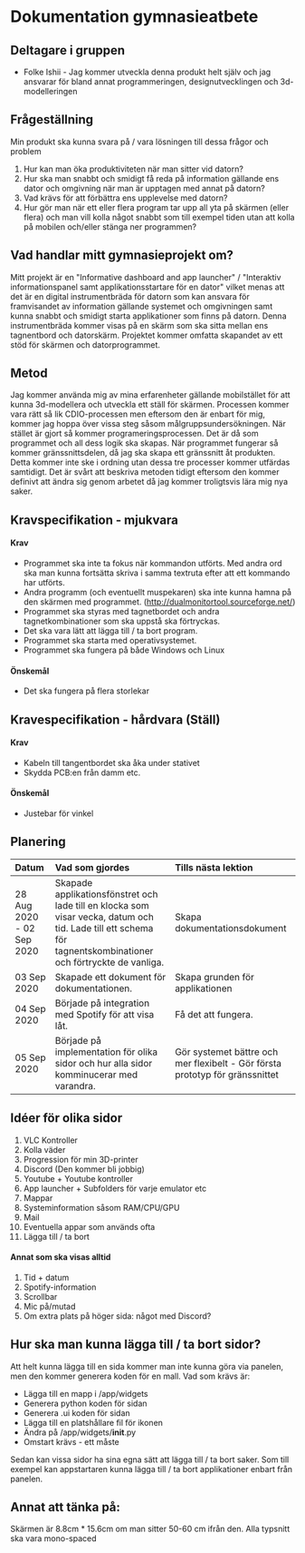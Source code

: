Dokumentation gymnasieatbete
====

Deltagare i gruppen
----

* Folke Ishii - Jag kommer utveckla denna produkt helt själv och jag ansvarar för bland annat programmeringen, designutvecklingen och 3d-modelleringen

Frågeställning
----

Min produkt ska kunna svara på / vara lösningen till dessa frågor och problem

1. Hur kan man öka produktiviteten när man sitter vid datorn?
2. Hur ska man snabbt och smidigt få reda på information gällande ens dator och omgivning när man är upptagen med annat på datorn?
3. Vad krävs för att förbättra ens upplevelse med datorn?
4. Hur gör man när ett eller flera program tar upp all yta på skärmen (eller flera) och man vill kolla något snabbt som till exempel tiden utan att kolla på mobilen och/eller stänga ner programmen?

Vad handlar mitt gymnasieprojekt om?
----

Mitt projekt är en "Informative dashboard and app launcher" / "Interaktiv informationspanel samt applikationsstartare för en dator" vilket menas att det är en digital instrumentbräda för datorn som kan ansvara för framvisandet av information gällande systemet och omgivningen samt kunna snabbt och smidigt starta applikationer som finns på datorn. Denna instrumentbräda kommer visas på en skärm som ska sitta mellan ens tagnentbord och datorskärm. Projektet kommer omfatta skapandet av ett stöd för skärmen och datorprogrammet.

Metod
----

Jag kommer använda mig av mina erfarenheter gällande mobilstället för att kunna 3d-modellera och utveckla ett ställ för skärmen. Processen kommer vara rätt så lik CDIO-processen men eftersom den är enbart för mig, kommer jag hoppa över vissa steg såsom målgruppsundersökningen. När stället är gjort så kommer programeringsprocessen. Det är då som programmet och all dess logik ska skapas. När programmet fungerar så kommer gränssnittsdelen, då jag ska skapa ett gränssnitt åt produkten. Detta kommer inte ske i ordning utan dessa tre processer kommer utfärdas samtidigt. Det är svårt att beskriva metoden tidigt eftersom den kommer definivt att ändra sig genom arbetet då jag kommer troligtsvis lära mig nya saker. 

Kravspecifikation - mjukvara
----

#### Krav

* Programmet ska inte ta fokus när kommandon utförts. Med andra ord ska man kunna fortsätta skriva i samma textruta efter att ett kommando har utförts. 
* Andra programm (och eventuellt muspekaren) ska inte kunna hamna på den skärmen med programmet. (http://dualmonitortool.sourceforge.net/)
* Programmet ska styras med tagnetbordet och andra tagnetkombinationer som ska uppstå ska förtryckas.
* Det ska vara lätt att lägga till / ta bort program.
* Programmet ska starta med operativsystemet.
* Programmet ska fungera på både Windows och Linux

#### Önskemål

* Det ska fungera på flera storlekar

Kravespecifikation - hårdvara (Ställ)
----

#### Krav

* Kabeln till tangentbordet ska åka under stativet
* Skydda PCB:en från damm etc.

#### Önskemål

* Justebar för vinkel

Planering
---- 

| Datum | Vad som gjordes | Tills nästa lektion |
| :---- | :-------------- | :------------------ |
| 28 Aug 2020 - 02 Sep 2020 | Skapade applikationsfönstret och lade till en klocka som visar vecka, datum och tid. Lade till ett schema för tagnentskombinationer och förtryckte de vanliga. | Skapa dokumentationsdokument |
| 03 Sep 2020 | Skapade ett dokument för dokumentationen. | Skapa grunden för applikationen |
| 04 Sep 2020 | Började på integration med Spotify för att visa låt. | Få det att fungera. |
| 05 Sep 2020 | Började på implementation för olika sidor och hur alla sidor komminucerar med varandra. | Gör systemet bättre och mer flexibelt - Gör första prototyp för gränssnittet |

Idéer för olika sidor
----

1. VLC Kontroller
2. Kolla väder
3. Progression för min 3D-printer
4. Discord (Den kommer bli jobbig)
5. Youtube + Youtube kontroller
6. App launcher + Subfolders för varje emulator etc
7. Mappar
8. Systeminformation såsom RAM/CPU/GPU
9. Mail
10. Eventuella appar som används ofta
11. Lägga till / ta bort

#### Annat som ska visas alltid

1. Tid + datum
2. Spotify-information
3. Scrollbar
4. Mic på/mutad
5. Om extra plats på höger sida: något med Discord?


Hur ska man kunna lägga till / ta bort sidor?
----

Att helt kunna lägga till en sida kommer man inte kunna göra via panelen, men den kommer generera koden för en mall. Vad som krävs är:

* Lägga till en mapp i /app/widgets
* Generera python koden för sidan
* Generera .ui koden för sidan
* Lägga till en platshållare fil för ikonen
* Ändra på /app/widgets/__init__.py
* Omstart krävs - ett måste

Sedan kan vissa sidor ha sina egna sätt att lägga till / ta bort saker. Som till exempel kan appstartaren kunna lägga till / ta bort applikationer enbart från panelen.

Annat att tänka på:
----

Skärmen är 8.8cm * 15.6cm om man sitter 50-60 cm ifrån den. Alla typsnitt ska vara mono-spaced
